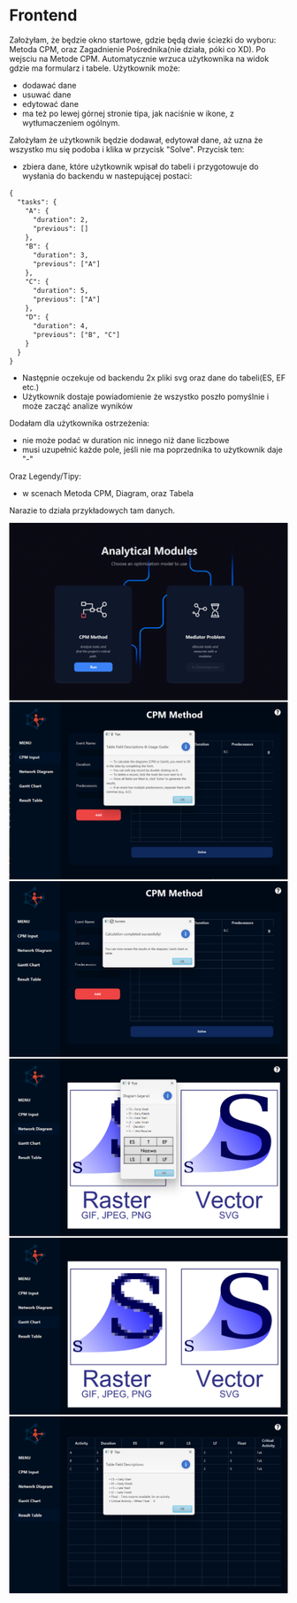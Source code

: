 # Frontend 

Założyłam, że będzie okno startowe, gdzie będą dwie ściezki do wyboru: Metoda CPM, oraz Zagadnienie Pośrednika(nie działa, póki co XD). 
Po wejsciu na Metode CPM. Automatycznie wrzuca użytkownika na widok gdzie ma formularz i tabele. 
Użytkownik może:
- dodawać dane
- usuwać dane
- edytować dane
- ma też po lewej górnej stronie tipa, jak naciśnie w ikone, z wytłumaczeniem ogólnym.

Założyłam że użytkownik będzie dodawał, edytował dane, aż uzna że wszystko mu się podoba i klika w przycisk "Solve".
Przycisk ten:
- zbiera dane, które użytkownik wpisał do tabeli i przygotowuje do wysłania do backendu w nastepującej postaci:
```
{
  "tasks": {
    "A": {
      "duration": 2,
      "previous": []
    },
    "B": {
      "duration": 3,
      "previous": ["A"]
    },
    "C": {
      "duration": 5,
      "previous": ["A"]
    },
    "D": {
      "duration": 4,
      "previous": ["B", "C"]
    }
  }
}
```
- Następnie oczekuje od backendu 2x pliki svg oraz dane do tabeli(ES, EF etc.)
- Użytkownik dostaje powiadomienie że wszystko poszło pomyślnie i może zacząć analize wyników

Dodałam dla użytkownika ostrzeżenia:
- nie może podać w duration nic innego niż dane liczbowe
- musi uzupełnić każde pole, jeśli nie ma poprzednika to użytkownik daje "-"

Oraz Legendy/Tipy:
- w scenach Metoda CPM, Diagram, oraz Tabela



Narazie to działa przykładowych tam danych.

![Zarys](./zdj/1.png)
![Zarys](./zdj/2.png)
![Zarys](./zdj/3.png)
![Zarys](./zdj/4.png)
![Zarys](./zdj/5.png)
![Zarys](./zdj/6.png)
